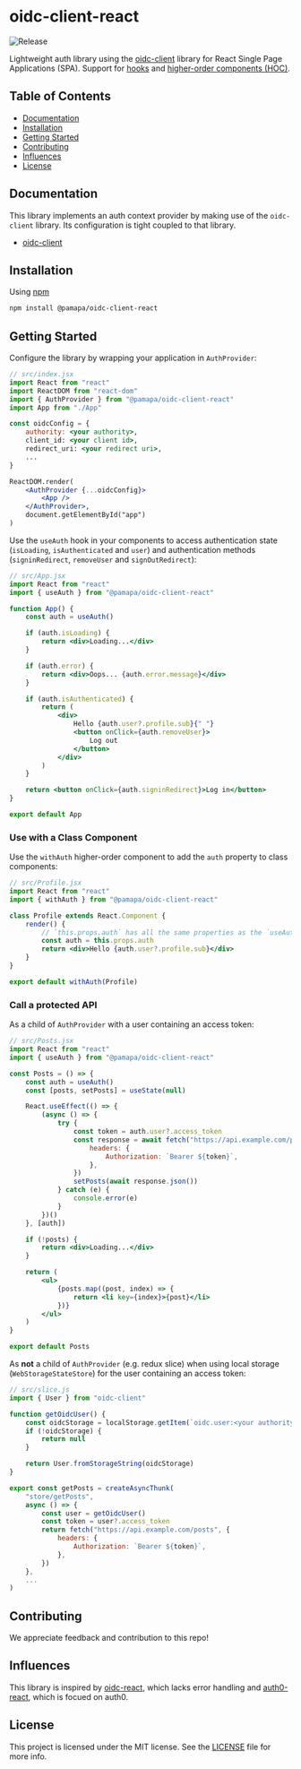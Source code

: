 # oidc-client-react

![Release](https://github.com/pamapa/oidc-client-react/workflows/Release/badge.svg)


Lightweight auth library using the [oidc-client](https://github.com/IdentityModel/oidc-client-js) library for React Single Page Applications (SPA).
Support for [hooks](https://reactjs.org/docs/hooks-intro.html) and [higher-order components (HOC)](https://reactjs.org/docs/higher-order-components.html).


## Table of Contents
- [Documentation](#documentation)
- [Installation](#installation)
- [Getting Started](#getting-started)
- [Contributing](#contributing)
- [Influences](#influences)
- [License](#license)


## Documentation
This library implements an auth context provider by making use of the `oidc-client` library. Its configuration is
tight coupled to that library.

- [oidc-client](https://github.com/IdentityModel/oidc-client-js/wiki)


## Installation

Using [npm](https://npmjs.org/)

```bash
npm install @pamapa/oidc-client-react
```


## Getting Started

Configure the library by wrapping your application in `AuthProvider`:

```jsx
// src/index.jsx
import React from "react"
import ReactDOM from "react-dom"
import { AuthProvider } from "@pamapa/oidc-client-react"
import App from "./App"

const oidcConfig = {
    authority: <your authority>,
    client_id: <your client id>,
    redirect_uri: <your redirect uri>,
    ...
}

ReactDOM.render(
    <AuthProvider {...oidcConfig}>
        <App />
    </AuthProvider>,
    document.getElementById("app")
)
```

Use the `useAuth` hook in your components to access authentication state (`isLoading`, `isAuthenticated` and `user`) and
authentication methods (`signinRedirect`, `removeUser` and `signOutRedirect`):

```jsx
// src/App.jsx
import React from "react"
import { useAuth } from "@pamapa/oidc-client-react"

function App() {
    const auth = useAuth()

    if (auth.isLoading) {
        return <div>Loading...</div>
    }

    if (auth.error) {
        return <div>Oops... {auth.error.message}</div>
    }

    if (auth.isAuthenticated) {
        return (
            <div>
                Hello {auth.user?.profile.sub}{" "}
                <button onClick={auth.removeUser}>
                    Log out
                </button>
            </div>
        )
    }

    return <button onClick={auth.signinRedirect}>Log in</button>
}

export default App
```


### Use with a Class Component

Use the `withAuth` higher-order component to add the `auth` property to class components:

```jsx
// src/Profile.jsx
import React from "react"
import { withAuth } from "@pamapa/oidc-client-react"

class Profile extends React.Component {
    render() {
        // `this.props.auth` has all the same properties as the `useAuth` hook
        const auth = this.props.auth
        return <div>Hello {auth.user?.profile.sub}</div>
    }
}

export default withAuth(Profile)
```


### Call a protected API

As a child of `AuthProvider` with a user containing an access token:

```jsx
// src/Posts.jsx
import React from "react"
import { useAuth } from "@pamapa/oidc-client-react"

const Posts = () => {
    const auth = useAuth()
    const [posts, setPosts] = useState(null)

    React.useEffect(() => {
        (async () => {
            try {
                const token = auth.user?.access_token
                const response = await fetch("https://api.example.com/posts", {
                    headers: {
                        Authorization: `Bearer ${token}`,
                    },
                })
                setPosts(await response.json())
            } catch (e) {
                console.error(e)
            }
        })()
    }, [auth])

    if (!posts) {
        return <div>Loading...</div>
    }

    return (
        <ul>
            {posts.map((post, index) => {
                return <li key={index}>{post}</li>
            })}
        </ul>
    )
}

export default Posts
```

As **not** a child of `AuthProvider` (e.g. redux slice) when using local storage (`WebStorageStateStore`) for the user
containing an access token:
```jsx
// src/slice.js
import { User } from "oidc-client"

function getOidcUser() {
    const oidcStorage = localStorage.getItem(`oidc.user:<your authority>:<your client id>`)
    if (!oidcStorage) {
        return null
    }

    return User.fromStorageString(oidcStorage)
}

export const getPosts = createAsyncThunk(
    "store/getPosts",
    async () => {
        const user = getOidcUser()
        const token = user?.access_token
        return fetch("https://api.example.com/posts", {
            headers: {
                Authorization: `Bearer ${token}`,
            },
        })
    },
    ...
)
```


## Contributing
We appreciate feedback and contribution to this repo!


## Influences
This library is inspired by [oidc-react](https://github.com/bjerkio/oidc-react), which lacks error handling and [auth0-react](https://github.com/auth0/auth0-react), which is focued on auth0.


## License
This project is licensed under the MIT license. See the [LICENSE](https://github.com/pamapa/oidc-client-react/blob/main/LICENSE) file for more info.
